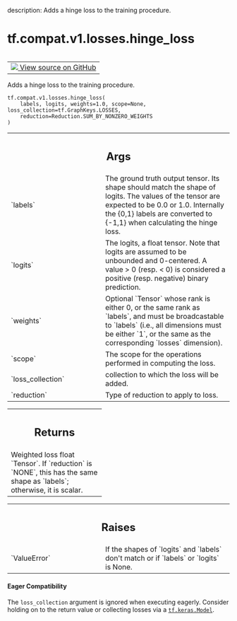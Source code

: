 description: Adds a hinge loss to the training procedure.

<div itemscope itemtype="http://developers.google.com/ReferenceObject">
<meta itemprop="name" content="tf.compat.v1.losses.hinge_loss" />
<meta itemprop="path" content="Stable" />
</div>

# tf.compat.v1.losses.hinge_loss

<!-- Insert buttons and diff -->

<table class="tfo-notebook-buttons tfo-api nocontent" align="left">
<td>
  <a target="_blank" href="https://github.com/tensorflow/tensorflow/blob/r2.2/tensorflow/python/ops/losses/losses_impl.py#L315-L362">
    <img src="https://www.tensorflow.org/images/GitHub-Mark-32px.png" />
    View source on GitHub
  </a>
</td>
</table>



Adds a hinge loss to the training procedure.

<pre class="devsite-click-to-copy prettyprint lang-py tfo-signature-link">
<code>tf.compat.v1.losses.hinge_loss(
    labels, logits, weights=1.0, scope=None, loss_collection=tf.GraphKeys.LOSSES,
    reduction=Reduction.SUM_BY_NONZERO_WEIGHTS
)
</code></pre>



<!-- Placeholder for "Used in" -->


<!-- Tabular view -->
 <table class="responsive fixed orange">
<colgroup><col width="214px"><col></colgroup>
<tr><th colspan="2"><h2 class="add-link">Args</h2></th></tr>

<tr>
<td>
`labels`
</td>
<td>
The ground truth output tensor. Its shape should match the shape of
logits. The values of the tensor are expected to be 0.0 or 1.0. Internally
the {0,1} labels are converted to {-1,1} when calculating the hinge loss.
</td>
</tr><tr>
<td>
`logits`
</td>
<td>
The logits, a float tensor. Note that logits are assumed to be
unbounded and 0-centered. A value > 0 (resp. < 0) is considered a positive
(resp. negative) binary prediction.
</td>
</tr><tr>
<td>
`weights`
</td>
<td>
Optional `Tensor` whose rank is either 0, or the same rank as
`labels`, and must be broadcastable to `labels` (i.e., all dimensions must
be either `1`, or the same as the corresponding `losses` dimension).
</td>
</tr><tr>
<td>
`scope`
</td>
<td>
The scope for the operations performed in computing the loss.
</td>
</tr><tr>
<td>
`loss_collection`
</td>
<td>
collection to which the loss will be added.
</td>
</tr><tr>
<td>
`reduction`
</td>
<td>
Type of reduction to apply to loss.
</td>
</tr>
</table>



<!-- Tabular view -->
 <table class="responsive fixed orange">
<colgroup><col width="214px"><col></colgroup>
<tr><th colspan="2"><h2 class="add-link">Returns</h2></th></tr>
<tr class="alt">
<td colspan="2">
Weighted loss float `Tensor`. If `reduction` is `NONE`, this has the same
shape as `labels`; otherwise, it is scalar.
</td>
</tr>

</table>



<!-- Tabular view -->
 <table class="responsive fixed orange">
<colgroup><col width="214px"><col></colgroup>
<tr><th colspan="2"><h2 class="add-link">Raises</h2></th></tr>

<tr>
<td>
`ValueError`
</td>
<td>
If the shapes of `logits` and `labels` don't match or
if `labels` or `logits` is None.
</td>
</tr>
</table>




#### Eager Compatibility
The `loss_collection` argument is ignored when executing eagerly. Consider
holding on to the return value or collecting losses via a <a href="../../../../tf/keras/Model.md"><code>tf.keras.Model</code></a>.

